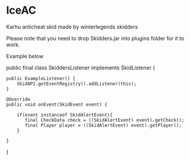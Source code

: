 # IceAC
 Karhu anticheat skid made by winterlegends skidders

Please note that you need to drop Skidders.jar into plugins folder for it to work.

Example below

public final class SkiddersListener implements SkidListener {

    public ExampleListener() {
        SkidAPI.getEventRegistry().addListener(this);
    }

    @Override
    public void onEvent(SkidEvent event) {

        if(event instanceof SkidAlertEvent){
           final CheckData check = ((SkidAlertEvent) event).getCheck();
           final Player player = ((SkidAlertEvent) event).getPlayer();
        }

    }

}

